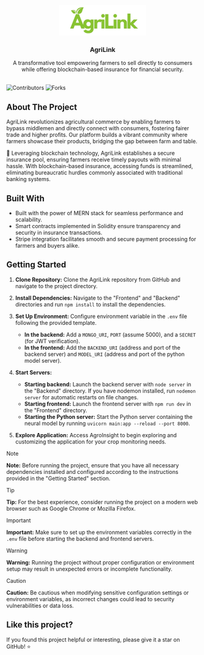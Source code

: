 <br/>
<p align="center">
    <img src="frontend/src/assets/logo.png" alt="Logo" height="80">
  <h3 align="center">AgriLink</h3>

  <p align="center">
    A transformative tool empowering farmers to sell directly to consumers while offering blockchain-based insurance for financial security.
    <br/>
    <br/>
  </p>
</p>

![Contributors](https://img.shields.io/github/contributors/varnit-ta/AgriLink?color=dark-green) ![Forks](https://img.shields.io/github/forks/varnit-ta/AgriLink?style=social)

## About The Project

AgriLink revolutionizes agricultural commerce by enabling farmers to bypass middlemen and directly connect with consumers, fostering fairer trade and higher profits. Our platform builds a vibrant community where farmers showcase their products, bridging the gap between farm and table.

🔗 Leveraging blockchain technology, AgriLink establishes a secure insurance pool, ensuring farmers receive timely payouts with minimal hassle. With blockchain-based insurance, accessing funds is streamlined, eliminating bureaucratic hurdles commonly associated with traditional banking systems.

## Built With

- Built with the power of MERN stack for seamless performance and scalability.
- Smart contracts implemented in Solidity ensure transparency and security in insurance transactions.
- Stripe integration facilitates smooth and secure payment processing for farmers and buyers alike.

## Getting Started

1. **Clone Repository:** 
   Clone the AgriLink repository from GitHub and navigate to the project directory.

2. **Install Dependencies:** 
   Navigate to the "Frontend" and "Backend" directories and run `npm install` to install the dependencies.

3. **Set Up Environment:** 
   Configure environment variable in the `.env` file following the provided template.
   - **In the backend:** Add a `MONGO_URI`, `PORT` (assume 5000), and a `SECRET` (for JWT verification).
   - **In the frontend:** Add the `BACKEND_URI` (address and port of the backend server) and `MODEL_URI` (address and port of the python model server).

4. **Start Servers:**
   - **Starting backend:** Launch the backend server with `node server` in the "Backend" directory. If you have nodemon installed, run `nodemon server` for automatic restarts on file changes.
   - **Starting frontend:** Launch the frontend server with `npm run dev` in the "Frontend" directory.
   - **Starting the Python server:** Start the Python server containing the neural model by running `uvicorn main:app --reload --port 8000`.

5. **Explore Application:** 
   Access AgroInsight to begin exploring and customizing the application for your crop monitoring needs.


> [!NOTE]
> **Note:** Before running the project, ensure that you have all necessary dependencies installed and configured according to the instructions provided in the "Getting Started" section.

> [!TIP]
> **Tip:** For the best experience, consider running the project on a modern web browser such as Google Chrome or Mozilla Firefox.

> [!IMPORTANT]
> **Important:** Make sure to set up the environment variables correctly in the `.env` file before starting the backend and frontend servers.

> [!WARNING]
> **Warning:** Running the project without proper configuration or environment setup may result in unexpected errors or incomplete functionality.

> [!CAUTION]
> **Caution:** Be cautious when modifying sensitive configuration settings or environment variables, as incorrect changes could lead to security vulnerabilities or data loss.

## Like this project?

If you found this project helpful or interesting, please give it a star on GitHub! ⭐

